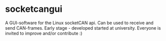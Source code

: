 socketcangui
============

A GUI-software for the Linux socketCAN api. Can be used to receive and send 
CAN-frames. Early stage - developed started at university. Everyone is 
invited to improve and/or contribute :)
